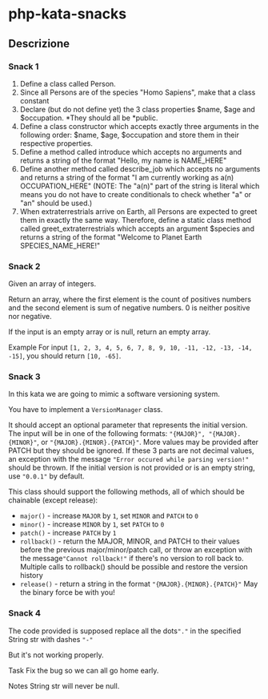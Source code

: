 # php-kata-snacks

## Descrizione

### Snack 1

1. Define a class called Person.
2. Since all Persons are of the species "Homo Sapiens", make that a class constant
3. Declare (but do not define yet) the 3 class properties $name, $age and $occupation. *They should all be *public.
4. Define a class constructor which accepts exactly three arguments in the following order: $name, $age, $occupation and store them in their respective properties.
5. Define a method called introduce which accepts no arguments and returns a string of the format "Hello, my name is NAME_HERE"
6. Define another method called describe_job which accepts no arguments and returns a string of the format "I am currently working as a(n) OCCUPATION_HERE" (NOTE: The "a(n)" part of the string is literal which means you do not have to create conditionals to check whether "a" or "an" should be used.)
7. When extraterrestrials arrive on Earth, all Persons are expected to greet them in exactly the same way. Therefore, define a static class method called greet_extraterrestrials which accepts an argument $species and returns a string of the format "Welcome to Planet Earth SPECIES_NAME_HERE!"

### Snack 2

Given an array of integers.

Return an array, where the first element is the count of positives numbers and the second element is sum of negative numbers. 0 is neither positive nor negative.

If the input is an empty array or is null, return an empty array.

Example
For input ```[1, 2, 3, 4, 5, 6, 7, 8, 9, 10, -11, -12, -13, -14, -15]```, you should return ```[10, -65]```.

### Snack 3

In this kata we are going to mimic a software versioning system.

You have to implement a ```VersionManager``` class.

It should accept an optional parameter that represents the initial version. The input will be in one of the following formats: ```"{MAJOR}", "{MAJOR}.{MINOR}"```, or ```"{MAJOR}.{MINOR}.{PATCH}"```. More values may be provided after PATCH but they should be ignored. If these 3 parts are not decimal values, an exception with the message ```"Error occured while parsing version!"``` should be thrown. If the initial version is not provided or is an empty string, use ```"0.0.1"``` by default.

This class should support the following methods, all of which should be chainable (except release):

- ```major()``` - increase ```MAJOR``` by ```1```, set ```MINOR``` and ```PATCH``` to ```0```
- ```minor()``` - increase ```MINOR``` by ```1```, set ```PATCH``` to ```0```
- ```patch()``` - increase ```PATCH``` by ```1```
- ```rollback()``` - return the MAJOR, MINOR, and PATCH to their values before the previous major/minor/patch call, or throw an exception with the message```"Cannot rollback!"``` if there's no version to roll back to. Multiple calls to rollback() should be possible and restore the version history
- ```release()``` - return a string in the format ```"{MAJOR}.{MINOR}.{PATCH}"```
May the binary force be with you!


### Snack 4
The code provided is supposed replace all the dots```"."``` in the specified String str with dashes ```"-"```

But it's not working properly.

Task
Fix the bug so we can all go home early.

Notes
String str will never be null.